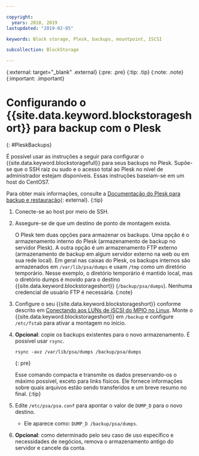 ```yaml
---

copyright:
  years: 2018, 2019
lastupdated: "2019-02-05"

keywords: Block storage, Plesk, backups, mountpoint, ISCSI

subcollection: BlockStorage

---
```

{:external: target="_blank" .external}
{:pre: .pre}
{:tip: .tip}
{:note: .note}
{:important: .important}

# Configurando o {{site.data.keyword.blockstorageshort}} para backup com o Plesk
{: #PleskBackups}

É possível usar as instruções a seguir para configurar o {{site.data.keyword.blockstoragefull}}
para seus backups no Plesk. Supõe-se que o SSH
raiz ou sudo e o acesso total ao Plesk no nível de administrador estejam disponíveis. Essas instruções baseiam-se em um host do CentOS7.

Para obter mais informações, consulte a [Documentação do Plesk para backup e restauração](https://docs.plesk.com/en-US/12.5/administrator-guide/backing-up-and-restoration.59256/){: external}.
{:tip}

1. Conecte-se ao host por meio de SSH.
2. Assegure-se de que um destino de ponto de montagem exista.

   O Plesk tem duas opções para armazenar os backups. Uma opção é o armazenamento interno do Plesk (armazenamento de backup no servidor Plesk). A outra opção é um armazenamento FTP externo (armazenamento de backup em algum servidor externo na web ou em sua rede local). Em geral nas caixas do Plesk, os backups internos são armazenados em
`/var/lib/psa/dumps` e usam `/tmp` como um diretório temporário. Nesse exemplo, o diretório temporário é mantido local, mas o diretório dumps é movido para o destino {{site.data.keyword.blockstorageshort}} (`/backup/psa/dumps`). Nenhuma credencial de usuário FTP é necessária.
   {:note}   
3. Configure o seu {{site.data.keyword.blockstorageshort}} conforme descrito em [Conectando aos LUNs de iSCSI do MPIO no Linux](/docs/infrastructure/BlockStorage?topic=BlockStorage-mountingLinux#mountingLinux). Monte o {{site.data.keyword.blockstorageshort}} em `/backup` e configure `/etc/fstab` para ativar a montagem no início.
4. **Opcional**: copie os backups existentes para o novo armazenamento. É possível usar  ` rsync `.
   ```
   rsync -avz /var/lib/psa/dumps /backup/psa/dumps
   ```
   {: pre}

    Esse comando compacta e transmite os dados preservando-os o máximo possível, exceto para links físicos. Ele fornece informações sobre quais arquivos estão sendo transferidos e um breve resumo no final.
    {:tip}    
5. Edite `/etc/psa/psa.conf` para apontar o valor de `DUMP_D` para
o novo destino.
    - Ele aparece como:  ` DUMP_D /backup/psa/dumps `.
6. **Opcional**: como determinado pelo seu caso de uso específico e necessidades de negócios, remova o armazenamento antigo do servidor e cancele da conta.
